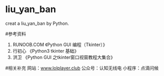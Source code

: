 # liu_yan_ban
creat a liu_yan_ban by Python.

#参考资料
1. RUNOOB.COM 《Python GUI 编程（Tkinter）》
2. 行初心 《Python3 tkinter 基础》
3. 洪卫 《Python GUI 之tkinter窗口视窗教程大集合》

#相关补充
网站：www.lolplayer.club
公众号：认知无线电
小程序：点滴问候
